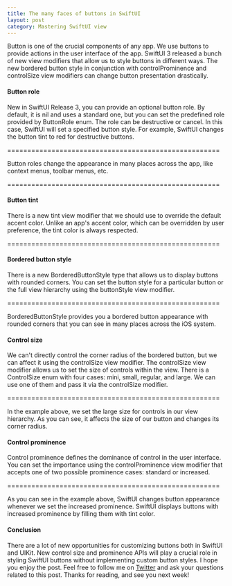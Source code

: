 ```yaml
---
title: The many faces of buttons in SwiftUI
layout: post
category: Mastering SwiftUI view
---
```


Button is one of the crucial components of any app. We use buttons to provide actions in the user interface of the app. SwiftUI 3 released a bunch of new view modifiers that allow us to style buttons in different ways. The new bordered button style in conjunction with controlProminence and controlSize view modifiers can change button presentation drastically.

#### Button role
New in SwiftUI Release 3, you can provide an optional button role. By default, it is nil and uses a standard one, but you can set the predefined role provided by ButtonRole enum. The role can be destructive or cancel.
In this case, SwiftUI will set a specified button style. For example, SwiftUI changes the button tint to red for destructive buttons.

=====================================================

Button roles change the appearance in many places across the app, like context menus, toolbar menus, etc.

=====================================================

#### Button tint
There is a new tint view modifier that we should use to override the default accent color. Unlike an app's accent color, which can be overridden by user preference, the tint color is always respected.

=====================================================

#### Bordered button style
There is a new BorderedButtonStyle type that allows us to display buttons with rounded corners. You can set the button style for a particular button or the full view hierarchy using the buttonStyle view modifier.

=====================================================

BorderedButtonStyle provides you a bordered button appearance with rounded corners that you can see in many places across the iOS system. 

#### Control size
We can't directly control the corner radius of the bordered button, but we can affect it using the controlSize view modifier. The controlSize view modifier allows us to set the size of controls within the view. There is a ControlSize enum with four cases: mini, small, regular, and large. We can use one of them and pass it via the controlSize modifier.

=====================================================

In the example above, we set the large size for controls in our view hierarchy. As you can see, it affects the size of our button and changes its corner radius.

#### Control prominence
Control prominence defines the dominance of control in the user interface. You can set the importance using the controlProminence view modifier that accepts one of two possible prominence cases: standard or increased.

=====================================================

As you can see in the example above, SwiftUI changes button appearance whenever we set the increased prominence. SwiftUI displays buttons with increased prominence by filling them with tint color.

#### Conclusion
There are a lot of new opportunities for customizing buttons both in SwiftUI and UIKit. New control size and prominence APIs will play a crucial role in styling SwiftUI buttons without implementing custom button styles. I hope you enjoy the post. Feel free to follow me on [Twitter](https://twitter.com/mecid) and ask your questions related to this post. Thanks for reading, and see you next week!